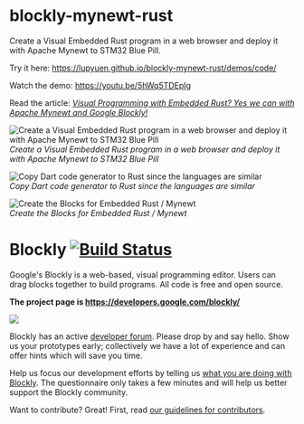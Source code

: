 # blockly-mynewt-rust

Create a Visual Embedded Rust program in a web browser and deploy it with Apache Mynewt to STM32 Blue Pill. 

Try it here: https://lupyuen.github.io/blockly-mynewt-rust/demos/code/

Watch the demo: https://youtu.be/5hWq5TDEpIg

Read the article: [_Visual Programming with Embedded Rust? Yes we can with Apache Mynewt and Google Blockly!_](https://medium.com/@ly.lee/visual-programming-with-embedded-rust-yes-we-can-with-apache-mynewt-and-google-blockly-8b67ef7412d7)

![Create a Visual Embedded Rust program in a web browser and deploy it with Apache Mynewt to STM32 Blue Pill](https://github.com/lupyuen/blockly-mynewt-rust/raw/master/images/visual-rust.png "Create a Visual Embedded Rust program in a web browser and deploy it with Apache Mynewt to STM32 Blue Pill") <br>
_Create a Visual Embedded Rust program in a web browser and deploy it with Apache Mynewt to STM32 Blue Pill_

![Copy Dart code generator to Rust since the languages are similar](https://github.com/lupyuen/blockly-mynewt-rust/raw/master/images/dart-to-rust.png "Copy Dart code generator to Rust since the languages are similar") <br>
_Copy Dart code generator to Rust since the languages are similar_

![Create the Blocks for Embedded Rust / Mynewt](https://github.com/lupyuen/blockly-mynewt-rust/raw/master/images/create-blocks.png "Create the Blocks for Embedded Rust / Mynewt") <br>
_Create the Blocks for Embedded Rust / Mynewt_

# Blockly [![Build Status]( https://travis-ci.org/google/blockly.svg?branch=master)](https://travis-ci.org/google/blockly)


Google's Blockly is a web-based, visual programming editor.  Users can drag
blocks together to build programs.  All code is free and open source.

**The project page is https://developers.google.com/blockly/**

![](https://developers.google.com/blockly/images/sample.png)

Blockly has an active [developer forum](https://groups.google.com/forum/#!forum/blockly). Please drop by and say hello. Show us your prototypes early; collectively we have a lot of experience and can offer hints which will save you time.

Help us focus our development efforts by telling us [what you are doing with
Blockly](https://developers.google.com/blockly/registration). The questionnaire only takes
a few minutes and will help us better support the Blockly community.

Want to contribute? Great! First, read [our guidelines for contributors](https://developers.google.com/blockly/guides/modify/contributing).
